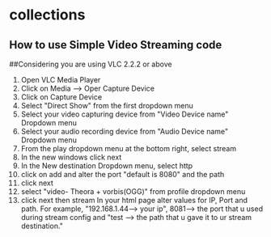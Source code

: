 # collections
## How to use Simple Video Streaming code
##Considering you are using VLC 2.2.2 or above
1. Open VLC Media Player
2. Click on Media --> Oper Capture Device
3. Click on Capture Device
4. Select "Direct Show" from the first dropdown menu
5. Select your video capturing device from "Video Device name" Dropdown menu
6. Select your audio recording device from "Audio Device name" Dropdown menu
7. From the play dropdown menu at the bottom right, select stream
8. In the new windows click next
9. In the New destination Dropdown menu, select http
10. click on add and alter the port "default is 8080" and the path
11. click next
12. select "video- Theora + vorbis(OGG)" from profile dropdown menu
13. click next then stream
In your html page alter values for IP, Port and path. For example, "192.168.1.44--> your ip", 8081--> the port that u used during stream config and "test --> the path that u gave it to ur stream destination."
